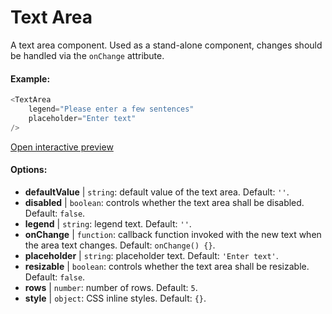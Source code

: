 # Text Area

A text area component. Used as a stand-alone component, changes should be handled via the `onChange` attribute.

#### Example:

``` js
<TextArea
    legend="Please enter a few sentences"
    placeholder="Enter text"
/>
```

[Open interactive preview](https://isle.heinz.cmu.edu/components/text-area/)

#### Options:

* __defaultValue__ | `string`: default value of the text area. Default: `''`.
* __disabled__ | `boolean`: controls whether the text area shall be disabled. Default: `false`.
* __legend__ | `string`: legend text. Default: `''`.
* __onChange__ | `function`: callback function invoked with the new text when the area text changes. Default: `onChange() {}`.
* __placeholder__ | `string`: placeholder text. Default: `'Enter text'`.
* __resizable__ | `boolean`: controls whether the text area shall be resizable. Default: `false`.
* __rows__ | `number`: number of rows. Default: `5`.
* __style__ | `object`: CSS inline styles. Default: `{}`.
